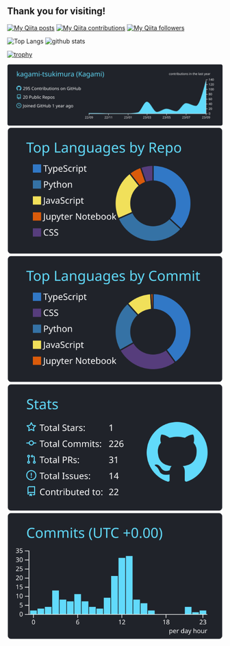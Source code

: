 ## Thank you for visiting!

[![My Qiita posts](https://qiita-badge.apiapi.app/s/kagami_t/posts.svg)](http://qiita.com/kagami_t)
[![My Qiita contributions](https://qiita-badge.apiapi.app/s/kagami_t/contributions.svg)](http://qiita.com/kagami_t)
[![My Qiita followers](https://qiita-badge.apiapi.app/s/kagami_t/followers.svg)](http://qiita.com/kagami_t)




<p align="left"> 
  <img alt="Top Langs" height="150px" src="https://github-readme-stats.vercel.app/api/top-langs/?username=kagami-tsukimura&layout=compact&count_private=true&show_icons=true&hide=jupyter%20notebook&theme=cobalt" />

  
  <img alt="github stats" height="150px" src="https://github-readme-stats.vercel.app/api?username=kagami-tsukimura&count_private=true&show_icons=true&theme=cobalt" />
</p>

[![trophy](https://github-profile-trophy.vercel.app/?username=kagami-tsukimura&no-bg=true&theme=discord&column=7
)](https://github.com/ryo-ma/github-profile-trophy)

[![](https://raw.githubusercontent.com/kagami-tsukimura/kagami-tsukimura/main/profile-summary-card-output/react/0-profile-details.svg)](https://github.com/vn7n24fzkq/github-profile-summary-cards)
[![](https://raw.githubusercontent.com/kagami-tsukimura/kagami-tsukimura/main/profile-summary-card-output/react/1-repos-per-language.svg)](https://github.com/vn7n24fzkq/github-profile-summary-cards) [![](https://raw.githubusercontent.com/kagami-tsukimura/kagami-tsukimura/main/profile-summary-card-output/react/2-most-commit-language.svg)](https://github.com/vn7n24fzkq/github-profile-summary-cards)
[![](https://raw.githubusercontent.com/kagami-tsukimura/kagami-tsukimura/main/profile-summary-card-output/react/3-stats.svg)](https://github.com/vn7n24fzkq/github-profile-summary-cards) [![](https://raw.githubusercontent.com/kagami-tsukimura/kagami-tsukimura/main/profile-summary-card-output/react/4-productive-time.svg)](https://github.com/vn7n24fzkq/github-profile-summary-cards)

